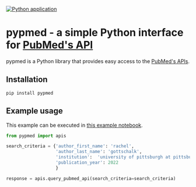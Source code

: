 [![Python application](https://github.com/jermwatt/pypmed/actions/workflows/python-app.yml/badge.svg)](https://github.com/jermwatt/pypmed/actions/workflows/python-app.yml)

# pypmed - a simple Python interface for [PubMed's API](https://eutils.ncbi.nlm.nih.gov/entrez/eutils/esearch.fcgi/)

pypmed is a Python library that provides easy access to the [PubMed's APIs](https://eutils.ncbi.nlm.nih.gov/entrez/eutils/esearch.fcgi/).

## Installation

`pip install pypmed`

## Example usage

This example can be executed in [this example notebook](https://colab.research.google.com/github/jermwatt/pynih/blob/main/pynih_example_usage.ipynb#scrollTo=mTC2IDzs7_l1).

```python
from pypmed import apis 

search_criteria = {'author_first_name': 'rachel', 
                   'author_last_name': 'gottschalk', 
                   'institution':  'university of pittsburgh at pittsburgh',
                   'publication_year': 2022
                   }

response = apis.query_pubmed_api(search_criteria=search_criteria)
```
